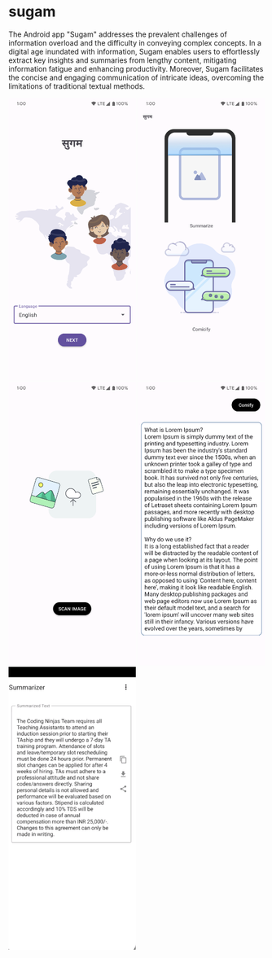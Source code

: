 # sugam
The Android app "Sugam" addresses the prevalent challenges of information overload and the difficulty in conveying complex concepts. In a digital age inundated with information, Sugam enables users to effortlessly extract key insights and summaries from lengthy content, mitigating information fatigue and enhancing productivity. Moreover, Sugam facilitates the concise and engaging communication of intricate ideas, overcoming the limitations of traditional textual methods.

<p float="left">
    <img src="https://raw.githubusercontent.com/labmember003/sugam/main/ss/1.png" width="250" />
    <img src="https://raw.githubusercontent.com/labmember003/sugam/main/ss/2.png" width="250" />
    <img src="https://raw.githubusercontent.com/labmember003/sugam/main/ss/3.png" width="250" />
    <img src="https://raw.githubusercontent.com/labmember003/sugam/main/ss/4.png" width="250" />
    <img src="https://raw.githubusercontent.com/labmember003/sugam/main/ss/5.png" width="250" />
</p>
